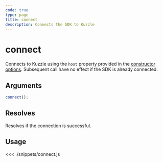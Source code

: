 ```yaml
---
code: true
type: page
title: connect
description: Connects the SDK to Kuzzle
---
```


# connect

Connects to Kuzzle using the `host` property provided in the [constructor options](/sdk/js/6/core-classes/kuzzle/constructor/#arguments).
Subsequent call have no effect if the SDK is already connected.

## Arguments

```js
connect();
```

## Resolves

Resolves if the connection is successful.

## Usage

<<< ./snippets/connect.js
